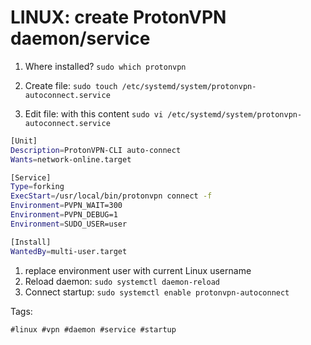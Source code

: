 # LINUX: create ProtonVPN daemon/service

1. Where installed?
`sudo which protonvpn`

1. Create file:
`sudo touch /etc/systemd/system/protonvpn-autoconnect.service`
1. Edit file: with this content
`sudo vi /etc/systemd/system/protonvpn-autoconnect.service`

```sh
[Unit]
Description=ProtonVPN-CLI auto-connect
Wants=network-online.target

[Service]
Type=forking
ExecStart=/usr/local/bin/protonvpn connect -f
Environment=PVPN_WAIT=300
Environment=PVPN_DEBUG=1
Environment=SUDO_USER=user

[Install]
WantedBy=multi-user.target
```
1. replace environment user with current Linux username
1. Reload daemon:
`sudo systemctl daemon-reload`
1. Connect startup:
`sudo systemctl enable protonvpn-autoconnect`

Tags:

    #linux #vpn #daemon #service #startup
